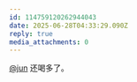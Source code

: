 ```yaml
---
id: 114759120262944043
date: 2025-06-28T04:33:29.090Z
reply: true
media_attachments: 0
---
```


[@jun](https://social.luzhaojun.com/@jun) 还喝多了。

